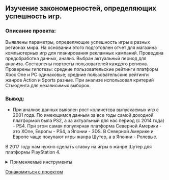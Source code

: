 ## Изучение закономерностей, определяющих успешность игр.
### Описание проекта:
Выявлены параметры, определяющие успешность игры в разных регионах мира. На
основании этого подготовлен отчет для магазина компьютерных игр для планирования
рекламных кампаний. Проведена предобработка данных, анализ. Выбран актуальный
период для анализа. Составлены портреты пользователей каждого региона. Проверены
гипотезы: средние пользовательские рейтинги платформ Xbox One и PC одинаковые;
средние пользовательские рейтинги жанров Action и Sports разные. При анализе использовал критерий Стьюдента для независимых выборок.
### Вывод:
- При анализе данных выявлен рост количетсва выпускаемых игр с 2001 года. По имеющимся данным за все годы самой доходной платформой была PS2, а за актуальный для нас период (с 2014 года) - PS4.
При этом самая популярная платформа Северной Америки - это XOne, Eвропы - PS4, а Японии - 3DS. В Северной Америке и Европе чаще покупают игры жанра Шутер, а в Японии - Ролевые.

  
В 2017 году нам нужно сделать ставку на игры в жанре Шутер для платформы PlayStation 4.

<details>
<summary>Применяемые инструменты</summary>

- Python;
- Pandas;
- NumPy;
- Matplotlib;
- предобработка данных;
- исследовательский анализ данных;
- описательная статистика;
- проверка статистических гипотез.
</details>

[Ознакомиться с проектом](./82fc3a08-227d-4f5d-97aa-8a0078465ac7.ipynb)